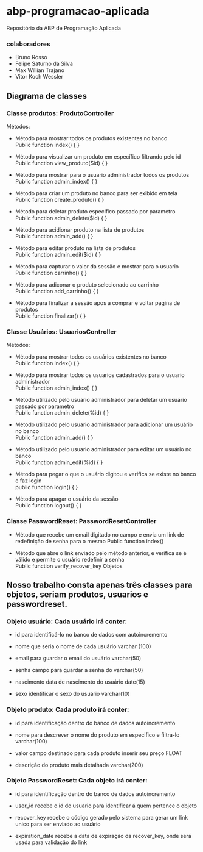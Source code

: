 # abp-programacao-aplicada
Repositório da ABP de Programação Aplicada

### colaboradores
- Bruno Rosso
- Felipe Saturno da Silva
- Max Willian Trajano
- Vitor Koch Wessler


## Diagrama de classes

### Classe produtos: ProdutoController 
Métodos:

- Método para mostrar todos os produtos existentes no banco  
Public function index() {
}

- Método para visualizar um produto em específico filtrando pelo id  
Public function view_produto($id) {
}

- Método para mostrar para o usuario administrador todos os produtos  
Public function admin_index() {
}

- Método para criar um produto no banco para ser exibido em tela  
Public function create_produto() {
}

- Método para deletar produto especifico passado por parametro  
Public function admin_delete($id) {
}

- Método para acidionar produto na lista de produtos  
Public function admin_add() {
}

- Método para editar produto na lista de produtos  
Public function admin_edit($id) {
}

- Método para capturar o valor da sessão e mostrar para o usuario  
Public function carrinho() {
}

- Método para adiconar o produto selecionado ao carrinho  
Public function add_carrinho() {
}

- Método para finalizar a sessão apos a comprar e voltar pagina de produtos  
Public function finalizar() {
}

### Classe Usuários: UsuariosController
Métodos:

- Método para mostrar todos os usuários existentes no banco  
Public function index() {
}

- Método para mostrar todos os usuarios cadastrados para o usuario administrador  
Public function admin_index() { 
}

- Método utilizado pelo usuario administrador para deletar um usuário passado por parametro   
Public function admin_delete(%id) {
}

- Método  utilizado pelo usuario administrador para adicionar um usuário no banco  
Public function admin_add() {
}

- Método  utilizado pelo usuario administrador para editar um usuário no banco  
Public function admin_edit(%id) {
}

- Método para pegar o que o usuário digitou e verifica se existe no banco e faz login  
public function login() {
}

- Método para apagar o usuário da sessão  
Public function logout() {
}


### Classe PasswordReset: PasswordResetController

- Método que recebe um email digitado no campo e envia um link de redefinição de senha para o mesmo
Public function index()

- Método que abre o link enviado pelo método anterior, e verifica se é válido e permite o usuário redefinir a senha  
Public function verify_recover_key
Objetos  


## Nosso trabalho consta apenas três classes para objetos, seriam produtos, usuarios e passwordreset.  

### Objeto usuário: Cada usuário irá conter:

- id para identificá-lo no banco de dados com autoincremento  

- nome que seria o nome de cada usuário varchar (100)  

- email para guardar o email do usuário varchar(50)  

- senha campo para guardar a senha do varchar(50)  

- nascimento data de nascimento do usuário date(15)  

- sexo identificar o sexo do usuário varchar(10)  

### Objeto produto: Cada produto irá conter:

- id para identificação dentro do banco de dados autoincremento  

- nome para descrever o nome do produto em especifico e filtra-lo varchar(100)  

- valor campo destinado para cada produto inserir seu preço FLOAT  

- descrição do produto mais detalhada varchar(200)  

### Objeto PasswordReset: Cada objeto irá conter:

- id para identificação dentro do banco de dados autoincremento  

- user_id recebe o id do usuario para identificar á quem pertence o objeto  

- recover_key recebe o código gerado pelo sistema para gerar um link unico para ser enviado ao usuário  

- expiration_date recebe a data de expiração da recover_key, onde será usada para validação do link  


